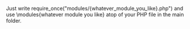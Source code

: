 Just write require_once("modules/{whatever_module_you_like}.php") and use \modules\{whatever module you like} atop of your PHP file in the main folder.
